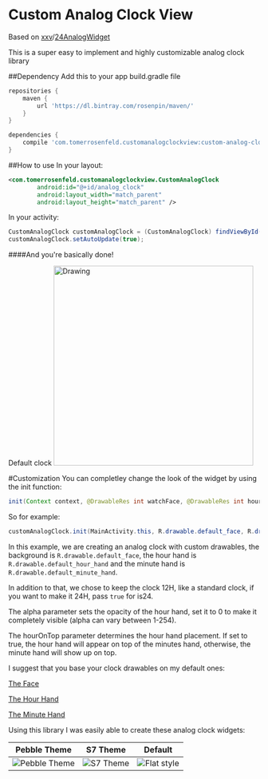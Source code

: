 # Custom Analog Clock View

Based on [xxv](https://github.com/xxv)/[24AnalogWidget](https://github.com/xxv/24hAnalogWidget)

This is a super easy to implement and highly customizable analog clock library

##Dependency
Add this to your app build.gradle file
```` gradle
repositories {
    maven {
        url 'https://dl.bintray.com/rosenpin/maven/'
    }
}

dependencies {
    compile 'com.tomerrosenfeld.customanalogclockview:custom-analog-clock-view:1.01'
}
````


##How to use
In your layout:
```xml
<com.tomerrosenfeld.customanalogclockview.CustomAnalogClock
        android:id="@+id/analog_clock"
        android:layout_width="match_parent"
        android:layout_height="match_parent" />
````

In your activity:
```java
CustomAnalogClock customAnalogClock = (CustomAnalogClock) findViewById(R.id.analog_clock);
customAnalogClock.setAutoUpdate(true);
````

####And you're basically done!

 Default clock 
<img src="http://i.imgur.com/mb08zMF.png" alt="Drawing" width="400" />

#Customization
You can completley change the look of the widget by using the init function:
```java 
init(Context context, @DrawableRes int watchFace, @DrawableRes int hourHand, @DrawableRes int minuteHand, int alpha, boolean is24, boolean hourOnTop)
``` 
So for example:
````java 
customAnalogClock.init(MainActivity.this, R.drawable.default_face, R.drawable.default_hour_hand, R.drawable.default_minute_hand, 0, false, false);
````

In this example, we are creating an analog clock with custom drawables, the background is `R.drawable.default_face`, the hour hand is `R.drawable.default_hour_hand` and the minute hand is `R.drawable.default_minute_hand`.

In addition to that, we chose to keep the clock 12H, like a standard clock, if you want to make it 24H, pass `true` for is24.

The alpha parameter sets the opacity of the hour hand, set it to 0 to make it completely visible (alpha can vary between 1-254).

The hourOnTop parameter determines the hour hand placement. If set to true, the hour hand will appear on top of the minutes hand, otherwise, the minute hand will show up on top.

I suggest that you base your clock drawables on my default ones:

[The Face](/custom-analog-clock-view/src/main/res/drawable-xhdpi/default_face.png)

[The Hour Hand](/custom-analog-clock-view/src/main/res/drawable-xhdpi/default_hour_hand.png)

[The Minute Hand](/custom-analog-clock-view/src/main/res/drawable-xhdpi/default_minute_hand.png)

Using this library I was easily able to create these analog clock widgets:

| Pebble Theme | S7 Theme | Default |
|:-:|:-:|:-:|
| ![Pebble Theme](http://i.imgur.com/w3jfrsT.png) | ![S7 Theme](http://i.imgur.com/1vjYhFd.png) | ![Flat style](http://i.imgur.com/AB2EIAD.png) |
